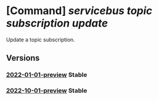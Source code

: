# [Command] _servicebus topic subscription update_

Update a topic subscription.

## Versions

### [2022-01-01-preview](/Resources/mgmt-plane/L3N1YnNjcmlwdGlvbnMve30vcmVzb3VyY2Vncm91cHMve30vcHJvdmlkZXJzL21pY3Jvc29mdC5zZXJ2aWNlYnVzL25hbWVzcGFjZXMve30vdG9waWNzL3t9L3N1YnNjcmlwdGlvbnMve30=/2022-01-01-preview.xml) **Stable**

<!-- mgmt-plane /subscriptions/{}/resourcegroups/{}/providers/microsoft.servicebus/namespaces/{}/topics/{}/subscriptions/{} 2022-01-01-preview -->

### [2022-10-01-preview](/Resources/mgmt-plane/L3N1YnNjcmlwdGlvbnMve30vcmVzb3VyY2Vncm91cHMve30vcHJvdmlkZXJzL21pY3Jvc29mdC5zZXJ2aWNlYnVzL25hbWVzcGFjZXMve30vdG9waWNzL3t9L3N1YnNjcmlwdGlvbnMve30=/2022-10-01-preview.xml) **Stable**

<!-- mgmt-plane /subscriptions/{}/resourcegroups/{}/providers/microsoft.servicebus/namespaces/{}/topics/{}/subscriptions/{} 2022-10-01-preview -->
